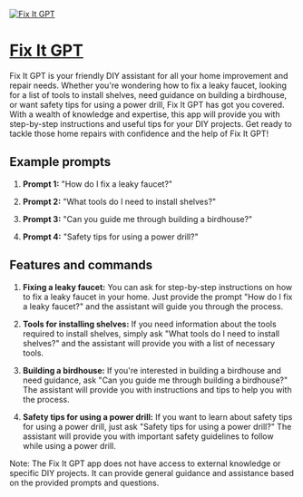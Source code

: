 [![Fix It GPT](https://files.oaiusercontent.com/file-cHEWoHEusI9whai4Fdyzq9X8?se=2123-10-20T03%3A38%3A13Z&sp=r&sv=2021-08-06&sr=b&rscc=max-age%3D31536000%2C%20immutable&rscd=attachment%3B%20filename%3D0104f7d0-46c9-48e7-a889-59097c2d3cc2.png&sig=4nHovMaitZeGrbS%2Ba5e7GFnEIHwhMd11XV9ssqUe7Fg%3D)](https://chat.openai.com/g/g-dlXYKf3Cl-fix-it-gpt)

# [Fix It GPT](https://chat.openai.com/g/g-dlXYKf3Cl-fix-it-gpt)

Fix It GPT is your friendly DIY assistant for all your home improvement and repair needs. Whether you're wondering how to fix a leaky faucet, looking for a list of tools to install shelves, need guidance on building a birdhouse, or want safety tips for using a power drill, Fix It GPT has got you covered. With a wealth of knowledge and expertise, this app will provide you with step-by-step instructions and useful tips for your DIY projects. Get ready to tackle those home repairs with confidence and the help of Fix It GPT!

## Example prompts

1. **Prompt 1:** "How do I fix a leaky faucet?"

2. **Prompt 2:** "What tools do I need to install shelves?"

3. **Prompt 3:** "Can you guide me through building a birdhouse?"

4. **Prompt 4:** "Safety tips for using a power drill?"

## Features and commands

1. **Fixing a leaky faucet:** You can ask for step-by-step instructions on how to fix a leaky faucet in your home. Just provide the prompt "How do I fix a leaky faucet?" and the assistant will guide you through the process.

2. **Tools for installing shelves:** If you need information about the tools required to install shelves, simply ask "What tools do I need to install shelves?" and the assistant will provide you with a list of necessary tools.

3. **Building a birdhouse:** If you're interested in building a birdhouse and need guidance, ask "Can you guide me through building a birdhouse?" The assistant will provide you with instructions and tips to help you with the process.

4. **Safety tips for using a power drill:** If you want to learn about safety tips for using a power drill, just ask "Safety tips for using a power drill?" The assistant will provide you with important safety guidelines to follow while using a power drill.

Note: The Fix It GPT app does not have access to external knowledge or specific DIY projects. It can provide general guidance and assistance based on the provided prompts and questions.